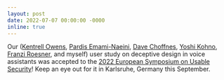 ```yaml
---
layout: post
date: 2022-07-07 00:00:00 -0000
inline: true
---
```

Our ([Kentrell Owens](https://homes.cs.washington.edu/~kentrell/), [Pardis Emami-Naeini](https://homes.cs.washington.edu/~pemamina/), [Dave Choffnes](https://david.choffnes.com), [Yoshi Kohno](https://homes.cs.washington.edu/~yoshi/), [Franzi Roesner](https://www.franziroesner.com/), and myself) user study on deceptive design in voice assistants was accepted to the [2022 European Symposium on Usable Security](https://eurousec2022.secuso.org/)! Keep an eye out for it in Karlsruhe, Germany this September.